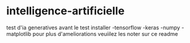 # intelligence-artificielle
test d'ia generatives
avant le test installer 
-tensorflow
-keras
-numpy
-matplotlib
pour plus d'ameliorations veuiilez les noter sur ce readme
